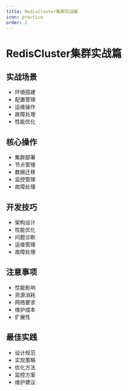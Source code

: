 ```yaml
---
title: RedisCluster集群实战篇
icon: practice
order: 2
---
```


# RedisCluster集群实战篇

## 实战场景
- 环境搭建
- 配置管理
- 运维操作
- 故障处理
- 性能优化

## 核心操作
- 集群部署
- 节点管理
- 数据迁移
- 监控管理
- 故障处理

## 开发技巧
- 架构设计
- 性能优化
- 问题诊断
- 运维管理
- 故障处理

## 注意事项
- 性能影响
- 资源消耗
- 网络要求
- 维护成本
- 扩展性

## 最佳实践
- 设计规范
- 实现策略
- 优化方法
- 监控方案
- 维护建议
